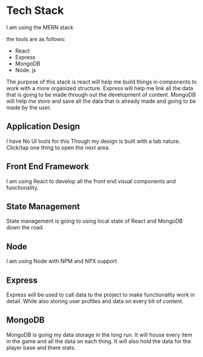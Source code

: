 # Tech Stack


I am using the MERN stack

the tools are as follows:
- React 
- Express
- MongoDB
- Node. js

The purpose of this stack is react will help me build things in components to work with a more organized structure. Express will help me link all the data that is going to be made through out the development of content. MongoDB will help me store and save all the data that is already made and going to be made by the user.


## Application Design

I have No UI tools for this Though my design is built with a tab nature. Click/tap one thing to open the next area. 



## Front End Framework

 

I am using React to develop all the front end visual components and functionality.


## State Management

   

State management is going to using local state of React and MongoDB down the road.


## Node

 

I am using Node with NPM and NPX support


## Express



Express will be used to call data to the project to make functionality work in detail. While also storing user profiles and data on every bit of content.


## MongoDB



MongoDB is going my data storage in the long run. It will house every item in the game and all the data on each thing. It will also hold the data for the player base and there stats. 

